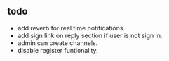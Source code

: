 ## todo

- add reverb for real time notifications.
- add sign link on reply section if user is not sign in.
- admin can create channels.
- disable register funtionality.